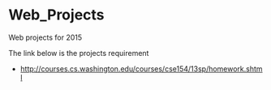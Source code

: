 # Web_Projects
Web projects for 2015

The link below is the projects requirement
* http://courses.cs.washington.edu/courses/cse154/13sp/homework.shtml
